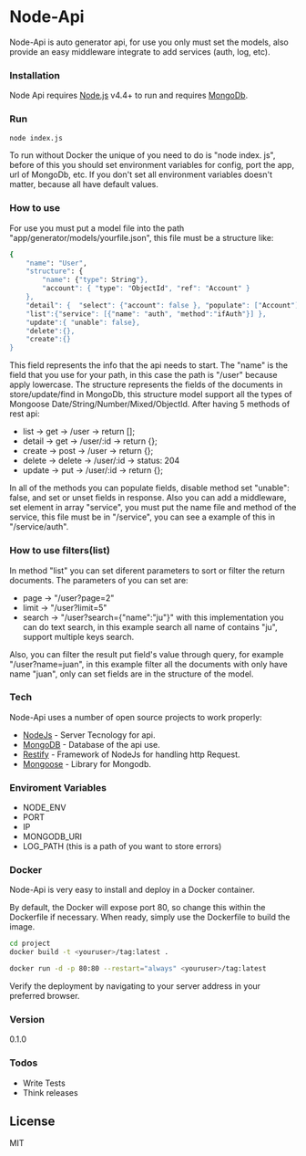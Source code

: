 # Node-Api

Node-Api is auto generator api, for use you only must set the models, also provide an easy middleware integrate to add services (auth, log, etc).

### Installation

Node Api requires [Node.js](https://nodejs.org/) v4.4+ to run and requires [MongoDb](https://www.mongodb.com/).

### Run
```sh
node index.js
```
To run without Docker the unique of you need to do is "node index. js", before of this you should set environment variables for config, port the app, url of MongoDb, etc. If you don't set all environment variables doesn't matter, because all have default values. 

### How to use
For use you must put a model file into the path "app/generator/models/yourfile.json", this file must be a structure like:
```sh
{
	"name": "User",
	"structure": {
		"name": {"type": String"},
		"account": { "type": "ObjectId", "ref": "Account" }
	},
	"detail": {  "select": {"account": false }, "populate": ["Account"] },
	"list":{"service": [{"name": "auth", "method":"ifAuth"}] },
	"update":{ "unable": false},
	"delete":{},
	"create":{}
}
```

This field represents the info that the api needs to start. The "name" is the field that you use for your path, in this case the path is  "/user" because apply lowercase.
The structure represents the fields of the documents in store/update/find in MongoDb, this structure model support all the types of Mongoose Date/String/Number/Mixed/ObjectId. After having 5 methods of rest api:
* list -> get -> /user -> return [];
* detail -> get -> /user/:id -> return {};
* create -> post -> /user -> return {};
* delete -> delete -> /user/:id -> status: 204
* update -> put -> /user/:id -> return {};

In all of the methods you can populate fields, disable method set "unable": false, and set or unset fields in response. Also you can add a middleware, set element in array "service", you must put the name file and method of the service, this file must be in "/service", you can see a example of this in "/service/auth".

### How to use filters(list)
In method "list" you can set diferent parameters to sort or filter the return documents. The parameters of you can set are:
* page -> "/user?page=2"
* limit -> "/user?limit=5"
* search -> "/user?search={"name":"ju"}" with this implementation you can do text search, in this example search all name of contains "ju", support multiple keys search.


Also, you can filter the result put field's value through query, for example "/user?name=juan", in this example filter all the documents with only have name "juan", only can set fields are in the structure of the model.

### Tech

Node-Api uses a number of open source projects to work properly:

* [NodeJs](https://nodejs.org/) - Server Tecnology for api.
* [MongoDB](https://www.mongodb.com/) - Database of the api use.
* [Restify](http://restify.com/) - Framework of NodeJs for handling http Request.
* [Mongoose](http://mongoosejs.com/) - Library for Mongodb.

### Enviroment Variables
* NODE_ENV
* PORT
* IP
* MONGODB_URI
* LOG_PATH (this is a path of you want to store errors)

### Docker
Node-Api is very easy to install and deploy in a Docker container.

By default, the Docker will expose port 80, so change this within the Dockerfile if necessary. When ready, simply use the Dockerfile to build the image.

```sh
cd project
docker build -t <youruser>/tag:latest .
```

```sh
docker run -d -p 80:80 --restart="always" <youruser>/tag:latest
```

Verify the deployment by navigating to your server address in your preferred browser.

### Version
0.1.0

### Todos

 - Write Tests
 - Think releases

License
----

MIT

